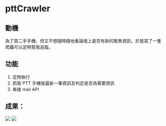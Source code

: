 # pttCrawler
## 動機
為了買二手手機，但又不想隨時隨地看論壇上是否有新的販售資訊，於是寫了一隻爬蟲可以定時幫我追蹤。

## 功能
1. 定時執行
1. 抓取 PTT 手機版最新一筆資訊及判定是否為需要資訊
1. 串接 mail API

## 成果：
![](https://i.imgur.com/lcuJwoI.png)
![](https://i.imgur.com/bR2WLun.png)
